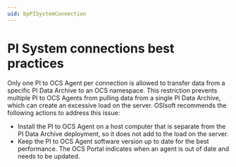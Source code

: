 ```yaml
---
uid: bpPISystemConnection
---
```


# PI System connections best practices

Only one PI to OCS Agent per connection is allowed to transfer data from a specific PI Data Archive to an OCS namespace. This restriction prevents multiple PI to OCS Agents from pulling data from a single PI Data Archive, which can create an excessive load on the server. OSIsoft recommends the following actions to address this issue:

- Install the PI to OCS Agent on a host computer that is separate from the PI Data Archive deployment, so it does not add to the load on the server.
- Keep the PI to OCS Agent software version up to date for the best performance. The OCS Portal indicates when an agent is out of date and needs to be updated.
